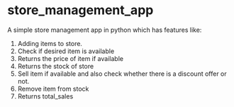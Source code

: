 # store_management_app

A simple store management app in python which has features like:

1. Adding items to store.
2. Check if desired item is available 
3. Returns the price of item if available
4. Returns the stock of store
5. Sell item if available and also check whether there is a discount offer or not.
6. Remove item from stock
7. Returns total_sales


